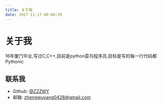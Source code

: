 ```yaml
---
title: 关于我
date: 2017-11-17 00:00:59
---
```

# 关于我

16年厦门毕业,写过C,C++,目前是python菜鸟程序员,目标是写的每一行代码都Pythonic


## 联系我
- Github: [@ZZZWY](https://github.com/ZZZWY)
- 邮箱: zhengwuyang0428@gmail.com